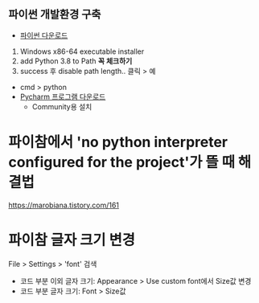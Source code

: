 ## 파이썬 개발환경 구축  
* [파이썬 다운로드](https://www.python.org/downloads/windows) 
1. Windows x86-64 executable installer  
2. add Python 3.8 to Path **꼭 체크하기**  
3. success 후 disable path length.. 클릭 > 예   
* cmd > python  
* [Pycharm 프로그램 다운로드](https://www.jetbrains.com/ko-kr/pycharm/download/#section=windows)  
  * Community용 설치  
  
# 파이참에서 'no python interpreter configured for the project'가 뜰 때 해결법
https://marobiana.tistory.com/161

# 파이참 글자 크기 변경
File > Settings > 'font' 검색  
- 코드 부분 이외 글자 크기: Appearance > Use custom font에서 Size값 변경
- 코드 부분 글자 크기: Font > Size값 

